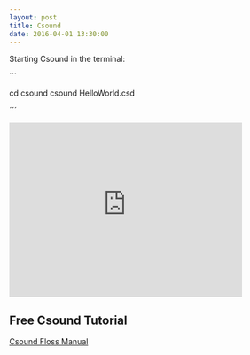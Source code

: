 ```yaml
---
layout: post
title: Csound
date: 2016-04-01 13:30:00
---
```


Starting Csound in the terminal:


´´´

cd csound
csound HelloWorld.csd


´´´


<iframe width="420" height="315" src="https://www.youtube.com/embed/g0AEok0FlS0" frameborder="0" allowfullscreen></iframe>

## Free Csound Tutorial
[Csound Floss Manual](http://www.flossmanuals.net/csound/)